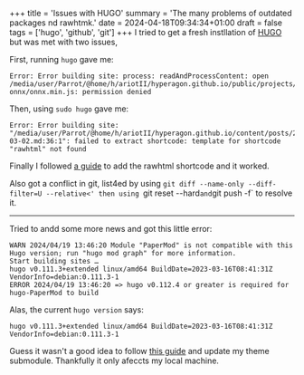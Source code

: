 +++
title = 'Issues with HUGO'
summary = 'The many problems of outdated packages nd rawhtmk.'
date = 2024-04-18T09:34:34+01:00
draft = false
tags = ['hugo', 'github', 'git']
+++
I tried to get a fresh instllation of [HUGO](https://gohugo.io/) but was met with two issues,

First, running `hugo` gave me:
```
Error: Error building site: process: readAndProcessContent: open /media/user/Parrot/@home/h/ariotII/hyperagon.github.io/public/projects/detector-onnx/onnx.min.js: permission denied
```

Then, using `sudo hugo` gave me:
```
Error: Error building site: "/media/user/Parrot/@home/h/ariotII/hyperagon.github.io/content/posts/2024-03-02.md:36:1": failed to extract shortcode: template for shortcode "rawhtml" not found
```

Finally I followed [a guide](https://andrewu.page/2022/04/insert-raw-html-in-hugo-with-a-simple-shortcode/) to add the rawhtml shortcode and it worked.

Also got a conflict in git, list4ed by using `git diff --name-only --diff-filter=U --relative<' then using `git reset --hard` and `git push -f` to resolve it.

---

Tried to andd some more news and got this little error:
```
WARN 2024/04/19 13:46:20 Module "PaperMod" is not compatible with this Hugo version; run "hugo mod graph" for more information.
Start building sites … 
hugo v0.111.3+extended linux/amd64 BuildDate=2023-03-16T08:41:31Z VendorInfo=debian:0.111.3-1
ERROR 2024/04/19 13:46:20 => hugo v0.112.4 or greater is required for hugo-PaperMod to build 
```

Alas, the current `hugo version` says:
```
hugo v0.111.3+extended linux/amd64 BuildDate=2023-03-16T08:41:31Z VendorInfo=debian:0.111.3-1
```

Guess it wasn't a good idea to follow [this guide](https://stackoverflow.com/questions/60269683/how-to-fix-the-error-found-no-layout-file-for-html-for-page-in-hugo-cms) and update my theme submodule. Thankfully it only afeccts my local machine.
